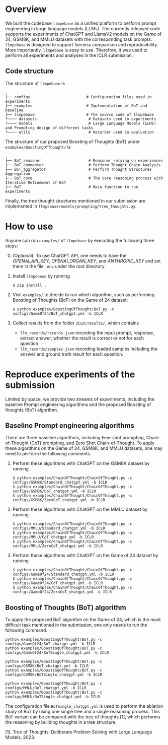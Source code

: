 # Overview
We built the codebase `llmpebase` as a unified platform to perform prompt engineering in large language models (LLMs). The currently released code supports the experiments of ChatGPT and LlamaV2 models on the Game of 24, GSM8K, and MMLU datasets with the corresponding task prompts. `llmpebase` is designed to support fairness comparison and reproducibility. More importantly, `llmpebase` is _easy to use_. Therefore, it was used to perform all experiments and analyses in the ICLR submission. 

## Code structure
The structure of `llmpebase` is 

    .
    ├── configs                         # Configuration files used in experiments
    ├── examples                        # Implementation of BoT and baseline 
    ├── llmpebase                       # The source code of llmpebase
    └──── datasets                       # Datasets used in experiments
    └──── models                         # Large Language Models (LLMs) and Prompting design of different tasks
    └──── utils                          # Recorder used in evaluation

The structure of our proposed Boosting of Thoughts (BoT) under `examples/BoostingOfThought/` is 

    .
    ├── BoT_reasoner                     # Reasoner relying on experiences
    ├── BoT_commenter                    # Perform Thought Chain Analysis
    ├── BoT_aggregator                   # Perform Thought Structures Aggregation
    ├── BoT_core                         # The core reasoning process with Iterative Refinement of BoT
    ├── BoT                              # Main function to run experiments

Finally, the tree thought structures mentioned in our submission are implemented in `llmpebase/models/prompting/tree_thoughts.py`.


# How to use 
Anyone can run `examples/` of `llmpebase` by executing the following three steps: 

0. (Optional). To use ChatGPT API, one needs to have the _OPENAI_API_KEY_, _OPENAI_ORGAN_KEY_, and _ANTHROPIC_KEY_ and set them in the file `.env` under the root directory.

1. Install `llmpebase` by running 
    ```console
    $ pip install .
    ```

2. Visit `examples/` to decide to run which algorithm, such as performing Boosting of Thoughts (BoT) on the Game of 24 dataset:
    ```console
    $ python examples/BoostingOfThought/BoT.py -c configs/GameOf24/BoT_chatgpt.yml -b ICLR
    ```

3. Collect results from the folder `ICLR/results/`, which contains
    - `llm_records/records.json` recording the input prompt, response, extract answer, whether the result is correct or not for each question.
    - `llm_records/samples.json` recording loaded samples including the answer and ground truth result for each question.

# Reproduce experiments of the submission 

Limited by space, we provide two streams of experiments, including the baseline Prompt engineering algorithms and the proposed Boosting of thoughts (BoT) algorithm. 

## Baseline Prompt engineering algorithms

There are three baseline algorithms, including Few-shot prompting, Chain-of-Thought (CoT) prompting, and Zero Shot Chain-of-Thought. To apply these algorithms on the Game of 24, GSM8K, and MMLU datasets, one may need to perform the following comments.

1. Perform these algorithms with ChatGPT on the GSM8K dataset by running 
    ```console
    $ python examples/ChainOfThought/ChainOfThought.py -c configs/GSM8K/Standard_chatgpt.yml -b ICLR
    $ python examples/ChainOfThought/ChainOfThought.py -c configs/GSM8K/CoT_chatgpt.yml -b ICLR
    $ python examples/ChainOfThought/ChainOfThought.py -c configs/GSM8K/ZeroCoT_chatgpt.yml -b ICLR
    ```

2. Perform these algorithms with ChatGPT on the MMLU dataset by running
    ```console
    $ python examples/ChainOfThought/ChainOfThought.py -c configs/MMLU/Standard_chatgpt.yml -b ICLR 
    $ python examples/ChainOfThought/ChainOfThought.py -c configs/MMLU/CoT_chatgpt.yml -b ICLR 
    $ python examples/ChainOfThought/ChainOfThought.py -c configs/MMLU/ZeroCoT_chatgpt.yml -b ICLR 
    ```

3. Perform these algorithms with ChatGPT on the Game of 24 dataset by running
    ```console
    $ python examples/ChainOfThought/ChainOfThought.py -c configs/GameOf24/Standard_chatgpt.yml -b ICLR 
    $ python examples/ChainOfThought/ChainOfThought.py -c configs/GameOf24/CoT_chatgpt.yml -b ICLR 
    $ python examples/ChainOfThought/ChainOfThought.py -c configs/GameOf24/ZeroCoT_chatgpt.yml -b ICLR 
    ```


## Boosting of Thoughts (BoT) algorithm

To apply the proposed BoT algorithm on the Game of 24, which is the most difficult task mentioned in the submission, one only needs to run the following command.

```console
python examples/BoostingOfThought/BoT.py -c configs/GameOf24/BoT_chatgpt.yml -b ICLR
python examples/BoostingOfThought/BoT.py -c configs/GameOf24/BoTSingle_chatgpt.yml -b ICLR

python examples/BoostingOfThought/BoT.py -c configs/GSM8K/BoT_chatgpt.yml -b ICLR
python examples/BoostingOfThought/BoT.py -c configs/GSM8K/BoTSingle_chatgpt.yml -b ICLR

python examples/BoostingOfThought/BoT.py -c configs/MMLU/BoT_chatgpt.yml -b ICLR
python examples/BoostingOfThought/BoT.py -c configs/MMLU/BoTSingle_chatgpt.yml -b ICLR

```

The configuration file `BoTSingle_chatgpt.yml` is used to perform the ablation study of BoT by using one single tree and a single reasoning process. This BoT variant can be compared with the tree of thoughts [1], which performs the reasoning by building thoughts in a tree structure.

[1]. Tree of Thoughts: Deliberate Problem Solving with Large Language Models, 2023.

